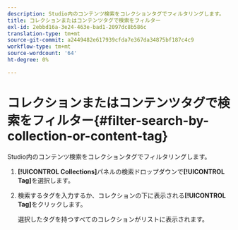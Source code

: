 ```yaml
---
description: Studio内のコンテンツ検索をコレクションタグでフィルタリングします。
title: コレクションまたはコンテンツタグで検索をフィルター
exl-id: 2ebbd16a-3e24-463e-bad1-2097dc8b586c
translation-type: tm+mt
source-git-commit: a2449482e617939cfda7e367da34875bf187c4c9
workflow-type: tm+mt
source-wordcount: '64'
ht-degree: 0%

---
```


# コレクションまたはコンテンツタグで検索をフィルター{#filter-search-by-collection-or-content-tag}

Studio内のコンテンツ検索をコレクションタグでフィルタリングします。

1. **[!UICONTROL Collections]**&#x200B;パネルの検索ドロップダウンで&#x200B;**[!UICONTROL Tag]**&#x200B;を選択します。
1. 検索するタグを入力するか、コレクションの下に表示される&#x200B;**[!UICONTROL Tag]**&#x200B;をクリックします。

   選択したタグを持つすべてのコレクションがリストに表示されます。
